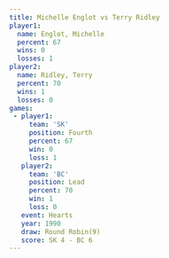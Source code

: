 ```yaml
---
title: Michelle Englot vs Terry Ridley
player1:                
  name: Englot, Michelle
  percent: 67           
  wins: 0               
  losses: 1             
player2:                
  name: Ridley, Terry   
  percent: 70           
  wins: 1               
  losses: 0             
games:
 - player1:          
     team: 'SK'      
     position: Fourth
     percent: 67     
     win: 0          
     loss: 1         
   player2:        
     team: 'BC'    
     position: Lead
     percent: 70   
     win: 1        
     loss: 0       
   event: Hearts       
   year: 1990          
   draw: Round Robin(9)
   score: SK 4 - BC 6  
---
```

